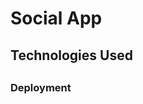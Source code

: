 # Social App



## Technologies Used



### 





### 



### 



###



## 



###



### 



### 



### 



### Deployment



### 


